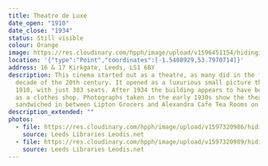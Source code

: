 ```yaml
---
title: Theatre de Luxe
date_open: "1910"
date_close: "1934"
status: Still visible
colour: Orange
image: https://res.cloudinary.com/hpph/image/upload/v1596451154/hidinginplainsight/theatredeluxe.svg
location: '{"type":"Point","coordinates":[-1.5408929,53.7970714]}'
address: 16 & 17 Kirkgate, Leeds, LS1 6BY
description: This cinema started out as a theatre, as many did in the first
  decade of the 20th century. It opened as a luxurious small picture theatre in
  1910, with just 383 seats. After 1934 the building appears to have been used
  as a clothes shop. Photographs taken in the early 1930s show the theatre
  sandwiched in between Lipton Grocers and Alexandra Cafe Tea Rooms on Kirkgate.
description_extended: ""
photos:
  - file: https://res.cloudinary.com/hpph/image/upload/v1597320986/hidinginplainsight/Theatre_de_Luxe_Leeds_Libraries_1105.jpg
    source: Leeds Libraries Leodis.net
  - file: https://res.cloudinary.com/hpph/image/upload/v1597320989/hidinginplainsight/Theatre_de_Luxe_Leeds_Libraries_409.jpg
    source: Leeds Libraries Leodis.net
---
```

